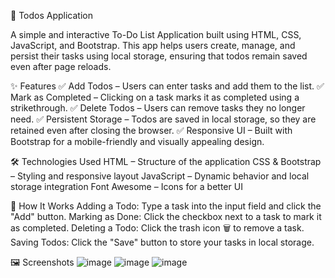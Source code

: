 📌 Todos Application

A simple and interactive To-Do List Application built using HTML, CSS, JavaScript, and Bootstrap. This app helps users create, manage, and persist their tasks using local storage, ensuring that todos remain saved even after page reloads.

✨ Features
✅ Add Todos – Users can enter tasks and add them to the list.
✅ Mark as Completed – Clicking on a task marks it as completed using a strikethrough.
✅ Delete Todos – Users can remove tasks they no longer need.
✅ Persistent Storage – Todos are saved in local storage, so they are retained even after closing the browser.
✅ Responsive UI – Built with Bootstrap for a mobile-friendly and visually appealing design.

🛠️ Technologies Used
HTML – Structure of the application
CSS & Bootstrap – Styling and responsive layout
JavaScript – Dynamic behavior and local storage integration
Font Awesome – Icons for a better UI

🎯 How It Works
Adding a Todo: Type a task into the input field and click the "Add" button.
Marking as Done: Click the checkbox next to a task to mark it as completed.
Deleting a Todo: Click the trash icon 🗑️ to remove a task.
Saving Todos: Click the "Save" button to store your tasks in local storage.

🖼️ Screenshots 
![image](https://github.com/user-attachments/assets/d84228b4-c146-4694-a8b2-acde2aef88ab)
![image](https://github.com/user-attachments/assets/45ad085a-442d-4774-8d20-1079528469ea)
![image](https://github.com/user-attachments/assets/921f2b6d-bcc7-449d-b2ee-6d140384a188)


